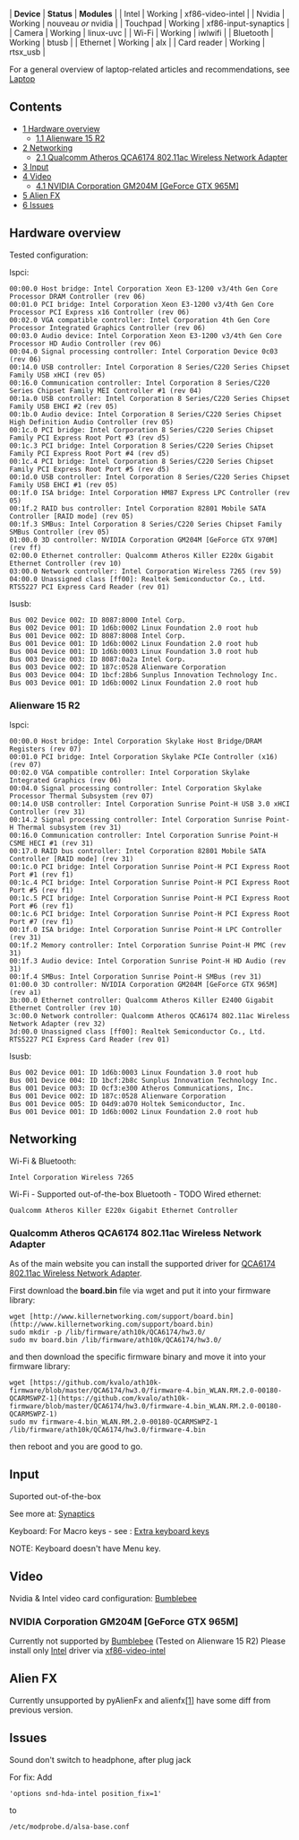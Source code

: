 | **Device** | **Status** | **Modules** |
| Intel | Working | xf86-video-intel |
| Nvidia | Working | nouveau *or* nvidia |
| Touchpad | Working | xf86-input-synaptics |
| Camera | Working | linux-uvc |
| Wi-Fi | Working | iwlwifi |
| Bluetooth | Working | btusb |
| Ethernet | Working | alx |
| Card reader | Working | rtsx_usb |

For a general overview of laptop-related articles and recommendations, see [Laptop](/index.php/Laptop "Laptop")

## Contents

*   [1 Hardware overview](#Hardware_overview)
    *   [1.1 Alienware 15 R2](#Alienware_15_R2)
*   [2 Networking](#Networking)
    *   [2.1 Qualcomm Atheros QCA6174 802.11ac Wireless Network Adapter](#Qualcomm_Atheros_QCA6174_802.11ac_Wireless_Network_Adapter)
*   [3 Input](#Input)
*   [4 Video](#Video)
    *   [4.1 NVIDIA Corporation GM204M [GeForce GTX 965M]](#NVIDIA_Corporation_GM204M_.5BGeForce_GTX_965M.5D)
*   [5 Alien FX](#Alien_FX)
*   [6 Issues](#Issues)

## Hardware overview

Tested configuration:

lspci:

```
00:00.0 Host bridge: Intel Corporation Xeon E3-1200 v3/4th Gen Core Processor DRAM Controller (rev 06) 
00:01.0 PCI bridge: Intel Corporation Xeon E3-1200 v3/4th Gen Core Processor PCI Express x16 Controller (rev 06) 
00:02.0 VGA compatible controller: Intel Corporation 4th Gen Core Processor Integrated Graphics Controller (rev 06) 
00:03.0 Audio device: Intel Corporation Xeon E3-1200 v3/4th Gen Core Processor HD Audio Controller (rev 06) 
00:04.0 Signal processing controller: Intel Corporation Device 0c03 (rev 06) 
00:14.0 USB controller: Intel Corporation 8 Series/C220 Series Chipset Family USB xHCI (rev 05) 
00:16.0 Communication controller: Intel Corporation 8 Series/C220 Series Chipset Family MEI Controller #1 (rev 04) 
00:1a.0 USB controller: Intel Corporation 8 Series/C220 Series Chipset Family USB EHCI #2 (rev 05) 
00:1b.0 Audio device: Intel Corporation 8 Series/C220 Series Chipset High Definition Audio Controller (rev 05) 
00:1c.0 PCI bridge: Intel Corporation 8 Series/C220 Series Chipset Family PCI Express Root Port #3 (rev d5) 
00:1c.3 PCI bridge: Intel Corporation 8 Series/C220 Series Chipset Family PCI Express Root Port #4 (rev d5) 
00:1c.4 PCI bridge: Intel Corporation 8 Series/C220 Series Chipset Family PCI Express Root Port #5 (rev d5) 
00:1d.0 USB controller: Intel Corporation 8 Series/C220 Series Chipset Family USB EHCI #1 (rev 05) 
00:1f.0 ISA bridge: Intel Corporation HM87 Express LPC Controller (rev 05) 
00:1f.2 RAID bus controller: Intel Corporation 82801 Mobile SATA Controller [RAID mode] (rev 05) 
00:1f.3 SMBus: Intel Corporation 8 Series/C220 Series Chipset Family SMBus Controller (rev 05) 
01:00.0 3D controller: NVIDIA Corporation GM204M [GeForce GTX 970M] (rev ff) 
02:00.0 Ethernet controller: Qualcomm Atheros Killer E220x Gigabit Ethernet Controller (rev 10) 
03:00.0 Network controller: Intel Corporation Wireless 7265 (rev 59) 
04:00.0 Unassigned class [ff00]: Realtek Semiconductor Co., Ltd. RTS5227 PCI Express Card Reader (rev 01)

```

lsusb:

```
Bus 002 Device 002: ID 8087:8000 Intel Corp.  
Bus 002 Device 001: ID 1d6b:0002 Linux Foundation 2.0 root hub 
Bus 001 Device 002: ID 8087:8008 Intel Corp.  
Bus 001 Device 001: ID 1d6b:0002 Linux Foundation 2.0 root hub 
Bus 004 Device 001: ID 1d6b:0003 Linux Foundation 3.0 root hub 
Bus 003 Device 003: ID 8087:0a2a Intel Corp.  
Bus 003 Device 002: ID 187c:0528 Alienware Corporation  
Bus 003 Device 004: ID 1bcf:28b6 Sunplus Innovation Technology Inc.  
Bus 003 Device 001: ID 1d6b:0002 Linux Foundation 2.0 root hub

```

### Alienware 15 R2

lspci:

```
00:00.0 Host bridge: Intel Corporation Skylake Host Bridge/DRAM Registers (rev 07)
00:01.0 PCI bridge: Intel Corporation Skylake PCIe Controller (x16) (rev 07)
00:02.0 VGA compatible controller: Intel Corporation Skylake Integrated Graphics (rev 06)
00:04.0 Signal processing controller: Intel Corporation Skylake Processor Thermal Subsystem (rev 07)
00:14.0 USB controller: Intel Corporation Sunrise Point-H USB 3.0 xHCI Controller (rev 31)
00:14.2 Signal processing controller: Intel Corporation Sunrise Point-H Thermal subsystem (rev 31)
00:16.0 Communication controller: Intel Corporation Sunrise Point-H CSME HECI #1 (rev 31)
00:17.0 RAID bus controller: Intel Corporation 82801 Mobile SATA Controller [RAID mode] (rev 31)
00:1c.0 PCI bridge: Intel Corporation Sunrise Point-H PCI Express Root Port #1 (rev f1)
00:1c.4 PCI bridge: Intel Corporation Sunrise Point-H PCI Express Root Port #5 (rev f1)
00:1c.5 PCI bridge: Intel Corporation Sunrise Point-H PCI Express Root Port #6 (rev f1)
00:1c.6 PCI bridge: Intel Corporation Sunrise Point-H PCI Express Root Port #7 (rev f1)
00:1f.0 ISA bridge: Intel Corporation Sunrise Point-H LPC Controller (rev 31)
00:1f.2 Memory controller: Intel Corporation Sunrise Point-H PMC (rev 31)
00:1f.3 Audio device: Intel Corporation Sunrise Point-H HD Audio (rev 31)
00:1f.4 SMBus: Intel Corporation Sunrise Point-H SMBus (rev 31)
01:00.0 3D controller: NVIDIA Corporation GM204M [GeForce GTX 965M] (rev a1)
3b:00.0 Ethernet controller: Qualcomm Atheros Killer E2400 Gigabit Ethernet Controller (rev 10)
3c:00.0 Network controller: Qualcomm Atheros QCA6174 802.11ac Wireless Network Adapter (rev 32)
3d:00.0 Unassigned class [ff00]: Realtek Semiconductor Co., Ltd. RTS5227 PCI Express Card Reader (rev 01)

```

lsusb:

```
Bus 002 Device 001: ID 1d6b:0003 Linux Foundation 3.0 root hub
Bus 001 Device 004: ID 1bcf:2b8c Sunplus Innovation Technology Inc. 
Bus 001 Device 003: ID 0cf3:e300 Atheros Communications, Inc. 
Bus 001 Device 002: ID 187c:0528 Alienware Corporation 
Bus 001 Device 005: ID 04d9:a070 Holtek Semiconductor, Inc. 
Bus 001 Device 001: ID 1d6b:0002 Linux Foundation 2.0 root hub

```

## Networking

Wi-Fi & Bluetooth:

```
Intel Corporation Wireless 7265

```

Wi-Fi - Supported out-of-the-box Bluetooth - TODO Wired ethernet:

```
Qualcomm Atheros Killer E220x Gigabit Ethernet Controller

```

### Qualcomm Atheros QCA6174 802.11ac Wireless Network Adapter

As of the main website you can install the supported driver for [QCA6174 802.11ac Wireless Network Adapter](http://www.killernetworking.com/support/knowledge-base/17-linux/20-killer-wireless-ac-in-linux-ubuntu-debian).

First download the **board.bin** file via wget and put it into your firmware library:

```
wget [http://www.killernetworking.com/support/board.bin](http://www.killernetworking.com/support/board.bin)
sudo mkdir -p /lib/firmware/ath10k/QCA6174/hw3.0/
sudo mv board.bin /lib/firmware/ath10k/QCA6174/hw3.0/

```

and then download the specific firmware binary and move it into your firmware library:

```
wget [https://github.com/kvalo/ath10k-firmware/blob/master/QCA6174/hw3.0/firmware-4.bin_WLAN.RM.2.0-00180-QCARMSWPZ-1](https://github.com/kvalo/ath10k-firmware/blob/master/QCA6174/hw3.0/firmware-4.bin_WLAN.RM.2.0-00180-QCARMSWPZ-1)
sudo mv firmware-4.bin_WLAN.RM.2.0-00180-QCARMSWPZ-1 /lib/firmware/ath10k/QCA6174/hw3.0/firmware-4.bin

```

then reboot and you are good to go.

## Input

Suported out-of-the-box

See more at: [Synaptics](/index.php/Synaptics "Synaptics")

Keyboard: For Macro keys - see : [Extra keyboard keys](/index.php/Extra_keyboard_keys "Extra keyboard keys")

NOTE: Keyboard doesn't have Menu key.

## Video

Nvidia & Intel video card configuration: [Bumblebee](/index.php/Bumblebee "Bumblebee")

### NVIDIA Corporation GM204M [GeForce GTX 965M]

Currently not supported by [Bumblebee](/index.php/Bumblebee "Bumblebee") (Tested on Alienware 15 R2) Please install only [Intel](/index.php/Intel "Intel") driver via [xf86-video-intel](https://www.archlinux.org/packages/?name=xf86-video-intel)

## Alien FX

Currently unsupported by pyAlienFx and alienfx[[1]](https://github.com/erlkonig/alienfx) have some diff from previous version.

## Issues

Sound don't switch to headphone, after plug jack

For fix: Add

```
'options snd-hda-intel position_fix=1' 

```

to

```
/etc/modprobe.d/alsa-base.conf

```
